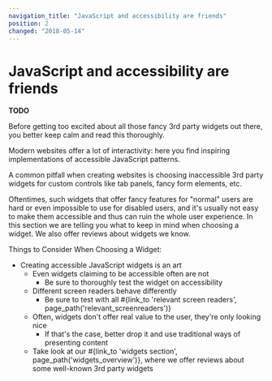 ```yaml
---
navigation_title: "JavaScript and accessibility are friends"
position: 2
changed: "2018-05-14"
---
```


# JavaScript and accessibility are friends

**TODO**

Before getting too excited about all those fancy 3rd party widgets out there, you better keep calm and read this thoroughly.

Modern websites offer a lot of interactivity: here you find inspiring implementations of accessible JavaScript patterns.

A common pitfall when creating websites is choosing inaccessible 3rd party widgets for custom controls like tab panels, fancy form elements, etc.

Oftentimes, such widgets that offer fancy features for "normal" users are hard or even impossible to use for disabled users, and it's usually not easy to make them accessible and thus can ruin the whole user experience. In this section we are telling you what to keep in mind when choosing a widget. We also offer reviews about widgets we know.

Things to Consider When Choosing a Widget:

- Creating accessible JavaScript widgets is an art
  - Even widgets claiming to be accessible often are not
      - Be sure to thoroughly test the widget on accessibility
  - Different screen readers behave differently
      - Be sure to test with all #{link_to 'relevant screen readers', page_path('relevant_screenreaders')}
  - Often, widgets don't offer real value to the user, they're only looking nice
      - If that's the case, better drop it and use traditional ways of presenting content
  - Take look at our #{link_to 'widgets section', page_path('widgets_overview')}, where we offer reviews about some well-known 3rd party widgets